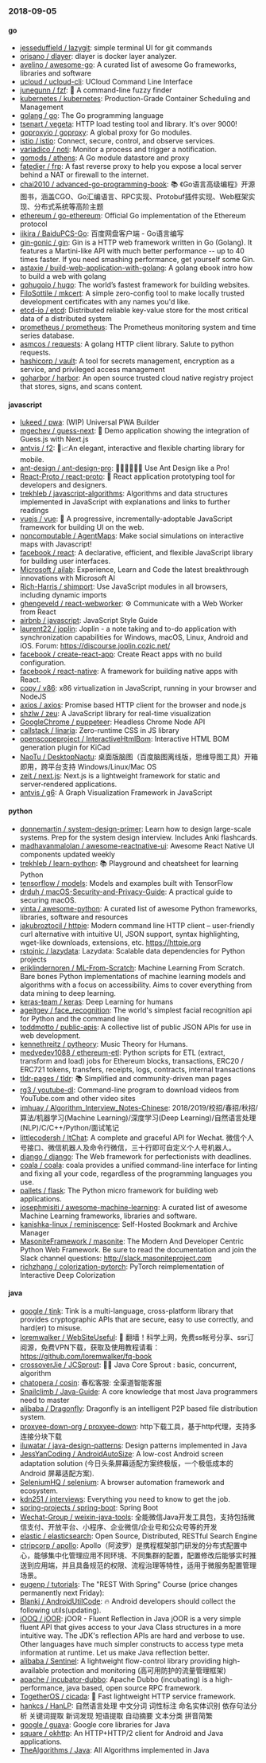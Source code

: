 ### 2018-09-05

#### go
* [jesseduffield / lazygit](https://github.com/jesseduffield/lazygit): simple terminal UI for git commands
* [orisano / dlayer](https://github.com/orisano/dlayer): dlayer is docker layer analyzer.
* [avelino / awesome-go](https://github.com/avelino/awesome-go): A curated list of awesome Go frameworks, libraries and software
* [ucloud / ucloud-cli](https://github.com/ucloud/ucloud-cli): UCloud Command Line Interface
* [junegunn / fzf](https://github.com/junegunn/fzf): 🌸 A command-line fuzzy finder
* [kubernetes / kubernetes](https://github.com/kubernetes/kubernetes): Production-Grade Container Scheduling and Management
* [golang / go](https://github.com/golang/go): The Go programming language
* [tsenart / vegeta](https://github.com/tsenart/vegeta): HTTP load testing tool and library. It's over 9000!
* [goproxyio / goproxy](https://github.com/goproxyio/goproxy): A global proxy for Go modules.
* [istio / istio](https://github.com/istio/istio): Connect, secure, control, and observe services.
* [variadico / noti](https://github.com/variadico/noti): Monitor a process and trigger a notification.
* [gomods / athens](https://github.com/gomods/athens): A Go module datastore and proxy
* [fatedier / frp](https://github.com/fatedier/frp): A fast reverse proxy to help you expose a local server behind a NAT or firewall to the internet.
* [chai2010 / advanced-go-programming-book](https://github.com/chai2010/advanced-go-programming-book): 📚 《Go语言高级编程》开源图书，涵盖CGO、Go汇编语言、RPC实现、Protobuf插件实现、Web框架实现、分布式系统等高阶主题
* [ethereum / go-ethereum](https://github.com/ethereum/go-ethereum): Official Go implementation of the Ethereum protocol
* [iikira / BaiduPCS-Go](https://github.com/iikira/BaiduPCS-Go): 百度网盘客户端 - Go语言编写
* [gin-gonic / gin](https://github.com/gin-gonic/gin): Gin is a HTTP web framework written in Go (Golang). It features a Martini-like API with much better performance -- up to 40 times faster. If you need smashing performance, get yourself some Gin.
* [astaxie / build-web-application-with-golang](https://github.com/astaxie/build-web-application-with-golang): A golang ebook intro how to build a web with golang
* [gohugoio / hugo](https://github.com/gohugoio/hugo): The world’s fastest framework for building websites.
* [FiloSottile / mkcert](https://github.com/FiloSottile/mkcert): A simple zero-config tool to make locally trusted development certificates with any names you'd like.
* [etcd-io / etcd](https://github.com/etcd-io/etcd): Distributed reliable key-value store for the most critical data of a distributed system
* [prometheus / prometheus](https://github.com/prometheus/prometheus): The Prometheus monitoring system and time series database.
* [asmcos / requests](https://github.com/asmcos/requests): A golang HTTP client library. Salute to python requests.
* [hashicorp / vault](https://github.com/hashicorp/vault): A tool for secrets management, encryption as a service, and privileged access management
* [goharbor / harbor](https://github.com/goharbor/harbor): An open source trusted cloud native registry project that stores, signs, and scans content.

#### javascript
* [lukeed / pwa](https://github.com/lukeed/pwa): (WIP) Universal PWA Builder
* [mgechev / guess-next](https://github.com/mgechev/guess-next): 🔮 Demo application showing the integration of Guess.js with Next.js
* [antvis / f2](https://github.com/antvis/f2): 📱📈An elegant, interactive and flexible charting library for mobile.
* [ant-design / ant-design-pro](https://github.com/ant-design/ant-design-pro): 👨🏻‍💻👩🏻‍💻 Use Ant Design like a Pro!
* [React-Proto / react-proto](https://github.com/React-Proto/react-proto): 🎨 React application prototyping tool for developers and designers.
* [trekhleb / javascript-algorithms](https://github.com/trekhleb/javascript-algorithms): Algorithms and data structures implemented in JavaScript with explanations and links to further readings
* [vuejs / vue](https://github.com/vuejs/vue): 🖖 A progressive, incrementally-adoptable JavaScript framework for building UI on the web.
* [noncomputable / AgentMaps](https://github.com/noncomputable/AgentMaps): Make social simulations on interactive maps with Javascript!
* [facebook / react](https://github.com/facebook/react): A declarative, efficient, and flexible JavaScript library for building user interfaces.
* [Microsoft / ailab](https://github.com/Microsoft/ailab): Experience, Learn and Code the latest breakthrough innovations with Microsoft AI
* [Rich-Harris / shimport](https://github.com/Rich-Harris/shimport): Use JavaScript modules in all browsers, including dynamic imports
* [ghengeveld / react-webworker](https://github.com/ghengeveld/react-webworker): ⚙️ Communicate with a Web Worker from React
* [airbnb / javascript](https://github.com/airbnb/javascript): JavaScript Style Guide
* [laurent22 / joplin](https://github.com/laurent22/joplin): Joplin - a note taking and to-do application with synchronization capabilities for Windows, macOS, Linux, Android and iOS. Forum: https://discourse.joplin.cozic.net/
* [facebook / create-react-app](https://github.com/facebook/create-react-app): Create React apps with no build configuration.
* [facebook / react-native](https://github.com/facebook/react-native): A framework for building native apps with React.
* [copy / v86](https://github.com/copy/v86): x86 virtualization in JavaScript, running in your browser and NodeJS
* [axios / axios](https://github.com/axios/axios): Promise based HTTP client for the browser and node.js
* [shzlw / zeu](https://github.com/shzlw/zeu): A JavaScript library for real-time visualization
* [GoogleChrome / puppeteer](https://github.com/GoogleChrome/puppeteer): Headless Chrome Node API
* [callstack / linaria](https://github.com/callstack/linaria): Zero-runtime CSS in JS library
* [openscopeproject / InteractiveHtmlBom](https://github.com/openscopeproject/InteractiveHtmlBom): Interactive HTML BOM generation plugin for KiCad
* [NaoTu / DesktopNaotu](https://github.com/NaoTu/DesktopNaotu): 桌面版脑图（百度脑图离线版，思维导图工具）开箱即用，跨平台支持 Windows/Linux/Mac OS
* [zeit / next.js](https://github.com/zeit/next.js): Next.js is a lightweight framework for static and server‑rendered applications.
* [antvis / g6](https://github.com/antvis/g6): A Graph Visualization Framework in JavaScript

#### python
* [donnemartin / system-design-primer](https://github.com/donnemartin/system-design-primer): Learn how to design large-scale systems. Prep for the system design interview. Includes Anki flashcards.
* [madhavanmalolan / awesome-reactnative-ui](https://github.com/madhavanmalolan/awesome-reactnative-ui): Awesome React Native UI components updated weekly
* [trekhleb / learn-python](https://github.com/trekhleb/learn-python): 📚 Playground and cheatsheet for learning Python
* [tensorflow / models](https://github.com/tensorflow/models): Models and examples built with TensorFlow
* [drduh / macOS-Security-and-Privacy-Guide](https://github.com/drduh/macOS-Security-and-Privacy-Guide): A practical guide to securing macOS.
* [vinta / awesome-python](https://github.com/vinta/awesome-python): A curated list of awesome Python frameworks, libraries, software and resources
* [jakubroztocil / httpie](https://github.com/jakubroztocil/httpie): Modern command line HTTP client – user-friendly curl alternative with intuitive UI, JSON support, syntax highlighting, wget-like downloads, extensions, etc. https://httpie.org
* [rstojnic / lazydata](https://github.com/rstojnic/lazydata): Lazydata: Scalable data dependencies for Python projects
* [eriklindernoren / ML-From-Scratch](https://github.com/eriklindernoren/ML-From-Scratch): Machine Learning From Scratch. Bare bones Python implementations of machine learning models and algorithms with a focus on accessibility. Aims to cover everything from data mining to deep learning.
* [keras-team / keras](https://github.com/keras-team/keras): Deep Learning for humans
* [ageitgey / face_recognition](https://github.com/ageitgey/face_recognition): The world's simplest facial recognition api for Python and the command line
* [toddmotto / public-apis](https://github.com/toddmotto/public-apis): A collective list of public JSON APIs for use in web development.
* [kennethreitz / pytheory](https://github.com/kennethreitz/pytheory): Music Theory for Humans.
* [medvedev1088 / ethereum-etl](https://github.com/medvedev1088/ethereum-etl): Python scripts for ETL (extract, transform and load) jobs for Ethereum blocks, transactions, ERC20 / ERC721 tokens, transfers, receipts, logs, contracts, internal transactions
* [tldr-pages / tldr](https://github.com/tldr-pages/tldr): 📚 Simplified and community-driven man pages
* [rg3 / youtube-dl](https://github.com/rg3/youtube-dl): Command-line program to download videos from YouTube.com and other video sites
* [imhuay / Algorithm_Interview_Notes-Chinese](https://github.com/imhuay/Algorithm_Interview_Notes-Chinese): 2018/2019/校招/春招/秋招/算法/机器学习(Machine Learning)/深度学习(Deep Learning)/自然语言处理(NLP)/C/C++/Python/面试笔记
* [littlecodersh / ItChat](https://github.com/littlecodersh/ItChat): A complete and graceful API for Wechat. 微信个人号接口、微信机器人及命令行微信，三十行即可自定义个人号机器人。
* [django / django](https://github.com/django/django): The Web framework for perfectionists with deadlines.
* [coala / coala](https://github.com/coala/coala): coala provides a unified command-line interface for linting and fixing all your code, regardless of the programming languages you use.
* [pallets / flask](https://github.com/pallets/flask): The Python micro framework for building web applications.
* [josephmisiti / awesome-machine-learning](https://github.com/josephmisiti/awesome-machine-learning): A curated list of awesome Machine Learning frameworks, libraries and software.
* [kanishka-linux / reminiscence](https://github.com/kanishka-linux/reminiscence): Self-Hosted Bookmark and Archive Manager
* [MasoniteFramework / masonite](https://github.com/MasoniteFramework/masonite): The Modern And Developer Centric Python Web Framework. Be sure to read the documentation and join the Slack channel questions: http://slack.masoniteproject.com
* [richzhang / colorization-pytorch](https://github.com/richzhang/colorization-pytorch): PyTorch reimplementation of Interactive Deep Colorization

#### java
* [google / tink](https://github.com/google/tink): Tink is a multi-language, cross-platform library that provides cryptographic APIs that are secure, easy to use correctly, and hard(er) to misuse.
* [loremwalker / WebSiteUseful](https://github.com/loremwalker/WebSiteUseful): 🍅 翻墙！科学上网，免费ss帐号分享、ssr订阅源，免费VPN下载，获取及使用教程请看：https://github.com/loremwalker/fq-book
* [crossoverJie / JCSprout](https://github.com/crossoverJie/JCSprout): 👨‍🎓 Java Core Sprout : basic, concurrent, algorithm
* [chatopera / cosin](https://github.com/chatopera/cosin): 春松客服: 全渠道智能客服
* [Snailclimb / Java-Guide](https://github.com/Snailclimb/Java-Guide): A core knowledge that most Java programmers need to master
* [alibaba / Dragonfly](https://github.com/alibaba/Dragonfly): Dragonfly is an intelligent P2P based file distribution system.
* [proxyee-down-org / proxyee-down](https://github.com/proxyee-down-org/proxyee-down): http下载工具，基于http代理，支持多连接分块下载
* [iluwatar / java-design-patterns](https://github.com/iluwatar/java-design-patterns): Design patterns implemented in Java
* [JessYanCoding / AndroidAutoSize](https://github.com/JessYanCoding/AndroidAutoSize): A low-cost Android screen adaptation solution (今日头条屏幕适配方案终极版，一个极低成本的 Android 屏幕适配方案).
* [SeleniumHQ / selenium](https://github.com/SeleniumHQ/selenium): A browser automation framework and ecosystem.
* [kdn251 / interviews](https://github.com/kdn251/interviews): Everything you need to know to get the job.
* [spring-projects / spring-boot](https://github.com/spring-projects/spring-boot): Spring Boot
* [Wechat-Group / weixin-java-tools](https://github.com/Wechat-Group/weixin-java-tools): 全能微信Java开发工具包，支持包括微信支付、开放平台、小程序、企业微信/企业号和公众号等的开发
* [elastic / elasticsearch](https://github.com/elastic/elasticsearch): Open Source, Distributed, RESTful Search Engine
* [ctripcorp / apollo](https://github.com/ctripcorp/apollo): Apollo（阿波罗）是携程框架部门研发的分布式配置中心，能够集中化管理应用不同环境、不同集群的配置，配置修改后能够实时推送到应用端，并且具备规范的权限、流程治理等特性，适用于微服务配置管理场景。
* [eugenp / tutorials](https://github.com/eugenp/tutorials): The "REST With Spring" Course (price changes permanently next Friday):
* [Blankj / AndroidUtilCode](https://github.com/Blankj/AndroidUtilCode): 🔥 Android developers should collect the following utils(updating).
* [jOOQ / jOOR](https://github.com/jOOQ/jOOR): jOOR - Fluent Reflection in Java jOOR is a very simple fluent API that gives access to your Java Class structures in a more intuitive way. The JDK's reflection APIs are hard and verbose to use. Other languages have much simpler constructs to access type meta information at runtime. Let us make Java reflection better.
* [alibaba / Sentinel](https://github.com/alibaba/Sentinel): A lightweight flow-control library providing high-available protection and monitoring (高可用防护的流量管理框架)
* [apache / incubator-dubbo](https://github.com/apache/incubator-dubbo): Apache Dubbo (incubating) is a high-performance, java based, open source RPC framework.
* [TogetherOS / cicada](https://github.com/TogetherOS/cicada): 🚀 Fast lightweight HTTP service framework.
* [hankcs / HanLP](https://github.com/hankcs/HanLP): 自然语言处理 中文分词 词性标注 命名实体识别 依存句法分析 关键词提取 新词发现 短语提取 自动摘要 文本分类 拼音简繁
* [google / guava](https://github.com/google/guava): Google core libraries for Java
* [square / okhttp](https://github.com/square/okhttp): An HTTP+HTTP/2 client for Android and Java applications.
* [TheAlgorithms / Java](https://github.com/TheAlgorithms/Java): All Algorithms implemented in Java
